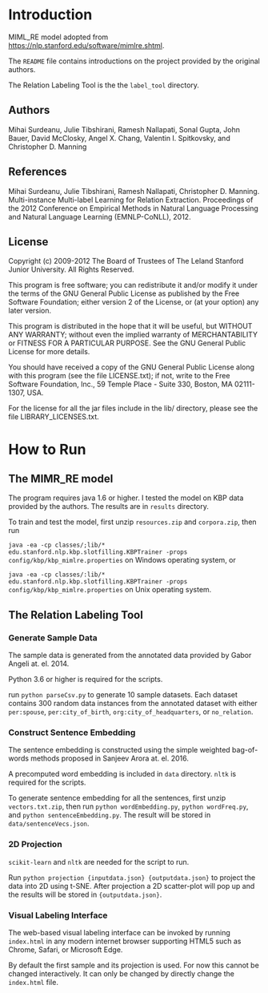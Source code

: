# Introduction

MIML_RE model adopted from <https://nlp.stanford.edu/software/mimlre.shtml>.

The ```README``` file contains introductions on the project provided by the original authors.

The Relation Labeling Tool is the the ```label_tool``` directory.

## Authors

Mihai Surdeanu, Julie Tibshirani, Ramesh Nallapati, Sonal Gupta, John Bauer, 
David McClosky, Angel X. Chang, Valentin I. Spitkovsky, and 
Christopher D. Manning


## References

Mihai Surdeanu, Julie Tibshirani, Ramesh Nallapati, Christopher D. Manning. 
Multi-instance Multi-label Learning for Relation Extraction. 
Proceedings of the 2012 Conference on Empirical Methods in Natural Language 
Processing and Natural Language Learning (EMNLP-CoNLL), 2012.

## License

Copyright (c) 2009-2012 The Board of Trustees of The Leland Stanford Junior 
University. All Rights Reserved.

This program is free software; you can redistribute it and/or modify it under 
the terms of the GNU General Public License as published by the Free Software 
Foundation; either version 2 of the License, or (at your option) any later 
version.

This program is distributed in the hope that it will be useful, but WITHOUT 
ANY WARRANTY; without even the implied warranty of MERCHANTABILITY or FITNESS 
FOR A PARTICULAR PURPOSE. See the GNU General Public License for more details.

You should have received a copy of the GNU General Public License along with 
this program (see the file LICENSE.txt); if not, write to the Free Software 
Foundation, Inc., 59 Temple Place - Suite 330, Boston, MA 02111-1307, USA.

For the license for all the jar files include in the lib/ directory, please
see the file LIBRARY_LICENSES.txt.


# How to Run

## The MIMR_RE model

The program requires java 1.6 or higher. I tested the model on KBP data provided by the authors. The results are in ```results``` directory.

To train and test the model, first unzip ```resources.zip``` and ```corpora.zip```, then run

```java -ea -cp classes/;lib/* edu.stanford.nlp.kbp.slotfilling.KBPTrainer -props config/kbp/kbp_mimlre.properties``` on Windows operating system, or

```java -ea -cp classes/:lib/* edu.stanford.nlp.kbp.slotfilling.KBPTrainer -props config/kbp/kbp_mimlre.properties``` on Unix operating system.

## The Relation Labeling Tool

### Generate Sample Data

The sample data is generated from the annotated data provided by Gabor Angeli at. el. 2014.

Python 3.6 or higher is required for the scripts.

run ```python parseCsv.py``` to generate 10 sample datasets. Each dataset contains 300 random data instances from the annotated dataset with either ```per:spouse```, ```per:city_of_birth```, ```org:city_of_headquarters```, or ```no_relation```.

### Construct Sentence Embedding

The sentence embedding is constructed using the simple weighted bag-of-words methods proposed in Sanjeev Arora at. el. 2016.

A precomputed word embedding is included in ```data``` directory. ```nltk``` is required for the scripts.

To generate sentence embedding for all the sentences, first unzip ```vectors.txt.zip```, then run ```python wordEmbedding.py```, ```python wordFreq.py```, and ```python sentenceEmbedding.py```. The result will be stored in ```data/sentenceVecs.json```.

### 2D Projection

```scikit-learn``` and ```nltk``` are needed for the script to run.

Run ```python projection {inputdata.json} {outputdata.json}``` to project the data into 2D using t-SNE. After projection a 2D scatter-plot will pop up and the results will be stored in ```{outputdata.json}```.

### Visual Labeling Interface

The web-based visual labeling interface can be invoked by running ```index.html``` in any modern internet browser supporting HTML5 such as Chrome, Safari, or Microsoft Edge.

By default the first sample and its projection is used. For now this cannot be changed interactively. It can only be changed by directly change the ```index.html``` file.